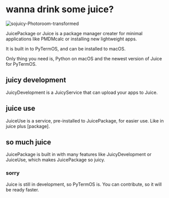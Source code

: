 # wanna drink some juice?
![sojuicy-Photoroom-transformed](https://github.com/PyTermOS-Project/juice/assets/109904787/f52757da-0894-4a4c-a702-cc202ebfdf06)

JuicePackage or Juice is a package manager creater for minimal applications like PMDMcalc or installing new lightweight apps.

It is built in to PyTermOS, and can be installed to macOS.

Only thing you need is, Python on macOS and the newest version of Juice for PyTermOS.

## juicy development
JuicyDevelopment is a JuicyService that can upload your apps to Juice.

## juice use
JuiceUse is a service, pre-installed to JuicePackage, for easier use. Like in juice plus [package].

## so much juice
JuicePackage is built in with many features like JuicyDevelopment or JuiceUse, which makes JuicePackage so juicy.

### sorry
Juice is still in development, so PyTermOS is. You can contribute, so it will be ready faster.
